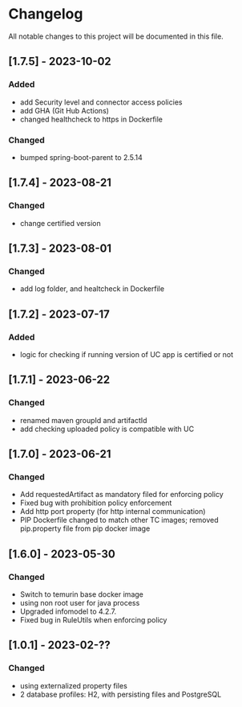 # Changelog
All notable changes to this project will be documented in this file.

## [1.7.5] - 2023-10-02

### Added

 - add Security level and connector access policies
 - add GHA (Git Hub Actions)
 - changed healthcheck to https in Dockerfile
 
### Changed 
 - bumped spring-boot-parent to 2.5.14

## [1.7.4] - 2023-08-21

### Changed

 - change certified version

## [1.7.3] - 2023-08-01

### Changed

 - add log folder, and healtcheck in Dockerfile

## [1.7.2] - 2023-07-17

### Added

 - logic for checking if running version of UC app is certified or not

## [1.7.1] - 2023-06-22

### Changed

 - renamed maven groupId and artifactId
 - add checking uploaded policy is compatible with UC
  
## [1.7.0] - 2023-06-21

### Changed

 - Add requestedArtifact as mandatory filed for enforcing policy
 - Fixed bug with prohibition policy enforcement 
 - Add http port property (for http internal communication)
 - PIP Dockerfile changed to match other TC images; removed pip.property file from pip docker image

## [1.6.0] - 2023-05-30

### Changed
 
 - Switch to temurin base docker image
 - using non root user for java process
 - Upgraded infomodel to 4.2.7.
 - Fixed bug in RuleUtils when enforcing policy 

## [1.0.1] - 2023-02-??

### Changed

 - using externalized property files
 - 2 database profiles: H2, with persisting files and PostgreSQL
